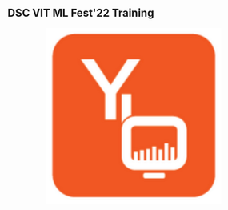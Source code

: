 ## DSC VIT ML Fest'22 Training

<p align= "center"><img src="https://github.com/ROHAN0011/Calories-Burnt-Prediction/blob/fda38c94aa71c0396bedfa3bb27e7763ea8a54f8/YBI%20Foundation.jpeg" width="350" height= "350"></p>
